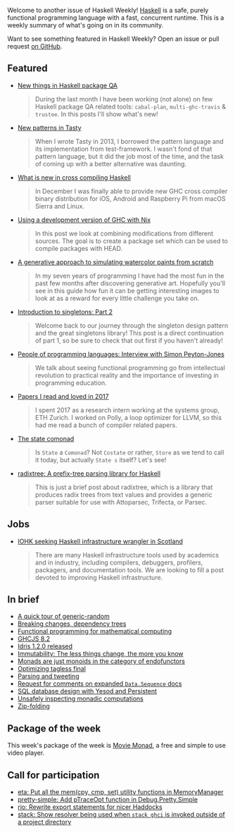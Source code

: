 Welcome to another issue of Haskell Weekly!
[Haskell](https://www.haskell.org) is a safe, purely functional programming language with a fast, concurrent runtime.
This is a weekly summary of what's going on in its community.

Want to see something featured in Haskell Weekly?
Open an issue or pull request [on GitHub](https://github.com/haskellweekly/haskellweekly.github.io).

## Featured

-   [New things in Haskell package QA](http://oleg.fi/gists/posts/2018-01-08-haskell-package-qa.html)

    > During the last month I have been working (not alone) on few Haskell package QA related tools: `cabal-plan`, `multi-ghc-travis` & `trustee`. In this posts I'll show what's new!

-   [New patterns in Tasty](https://ro-che.info/articles/2018-01-08-tasty-new-patterns)

    > When I wrote Tasty in 2013, I borrowed the pattern language and its implementation from test-framework. I wasn't fond of that pattern language, but it did the job most of the time, and the task of coming up with a better alternative was daunting.

-   [What is new in cross compiling Haskell](https://medium.com/@zw3rk/what-is-new-in-cross-compiling-haskell-759adaa7e1c)

    > In December I was finally able to provide new GHC cross compiler binary distribution for iOS, Android and Raspberry Pi from macOS Sierra and Linux.

-   [Using a development version of GHC with Nix](https://mpickering.github.io/posts/2018-01-05-ghchead-nix.html)

    > In this post we look at combining modifications from different sources. The goal is to create a package set which can be used to compile packages with HEAD.

-   [A generative approach to simulating watercolor paints from scratch](https://blog.paytonturnage.com/water_color)

    > In my seven years of programming I have had the most fun in the past few months after discovering generative art. Hopefully you'll see in this guide how fun it can be getting interesting images to look at as a reward for every little challenge you take on.

-   [Introduction to singletons: Part 2](https://blog.jle.im/entry/introduction-to-singletons-2.html)

    > Welcome back to our journey through the singleton design pattern and the great singletons library! This post is a direct continuation of part 1, so be sure to check that out first if you haven't already!

-   [People of programming languages: Interview with Simon Peyton-Jones](https://www.cs.cmu.edu/~popl-interviews/peytonjones.html)

    > We talk about seeing functional programming go from intellectual revolution to practical reality and the importance of investing in programming education.

-   [Papers I read and loved in 2017 ](https://pixel-druid.com/blog/papers-i-read-and-loved-in-2017/)

    > I spent 2017 as a research intern working at the systems group, ETH Zurich. I worked on Polly, a loop optimizer for LLVM, so this had me read a bunch of compiler related papers.

-   [The state comonad](http://comonad.com/reader/2018/the-state-comonad/)

    > Is `State` a `Comonad`? Not `Costate` or rather, `Store` as we tend to call it today, but actually `State s` itself? Let's see!

-   [radixtree: A prefix-tree parsing library for Haskell](https://quasimal.com/posts/2018-01-08-prefix-tree-parsing.html)

    > This is just a brief post about radixtree, which is a library that produces radix trees from text values and provides a generic parser suitable for use with Attoparsec, Trifecta, or Parsec.

## Jobs

-   [IOHK seeking Haskell infrastructure wrangler in Scotland](https://iohk.io/careers/#op-214412-haskell-infrastructure-wrangler)

    > There are many Haskell infrastructure tools used by academics and in industry, including compilers, debuggers, profilers, packagers, and documentation tools. We are looking to fill a post devoted to improving Haskell infrastructure.

## In brief

-   [A quick tour of generic-random](https://blog.poisson.chat/posts/2018-01-05-generic-random-tour.html)
-   [Breaking changes, dependency trees](https://www.snoyman.com/blog/2018/01/breaking-changes-dependency-trees)
-   [Functional programming for mathematical computing](https://matthias-endler.de/2018/functional-mathematics/)
-   [GHCJS 8.2](https://github.com/ghcjs/ghcjs/tree/ghc-8.2)
-   [Idris 1.2.0 released](https://www.idris-lang.org/idris-1-2-0-released/)
-   [Immutability: The less things change, the more you know](https://mmhaskell.com/blog/2018/1/8/immutability-the-less-things-change-the-more-you-know)
-   [Monads are just monoids in the category of endofunctors](https://blog.merovius.de/2018/01/08/monads-are-just-monoids.html)
-   [Optimizing tagless final](https://lukajcb.github.io/blog/functional/2018/01/03/optimizing-tagless-final.html)
-   [Parsing and tweeting](https://ibnuda.gitlab.io/2018-01-13-parsing-and-tweeting.html)
-   [Request for comments on expanded `Data.Sequence` docs](https://np.reddit.com/r/haskell/comments/7p6eg2/request_for_comments_on_expanded_datasequence_docs/)
-   [SQL database design with Yesod and Persistent](https://bensima.com/2018/01/sql-database-design-with-yesod-and-persistent/)
-   [Unsafely inspecting monadic computations](https://rubenpieters.github.io/programming/purescript/2018/01/10/unsafely-inspecting-monadic-computations.html)
-   [Zip-folding](https://www.benjamin.pizza/posts/2018-01-10-zip-folding.html)

## Package of the week

This week's package of the week is [Movie Monad](https://hackage.haskell.org/package/movie-monad-0.0.4.0),
a free and simple to use video player.

## Call for participation

-   [eta: Put all the mem(cpy, cmp, set) utility functions in MemoryManager](https://github.com/typelead/eta/issues/604)
-   [pretty-simple: Add pTraceOpt function in Debug.Pretty.Simple](https://github.com/cdepillabout/pretty-simple/issues/21)
-   [rio: Rewrite export statements for nicer Haddocks](https://github.com/commercialhaskell/rio/issues/17)
-   [stack: Show resolver being used when `stack ghci` is invoked outside of a project directory](https://github.com/commercialhaskell/stack/issues/3651)
